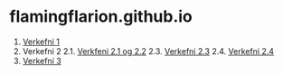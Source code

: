 # flamingflarion.github.io
1. [Verkefni 1](#)
2. Verkefni 2
  2.1. [Verkfeni 2.1 og 2.2](Verk2/verk-21/)
  2.3. [Verkefni 2.3](verkefni_2/verk-23/)
  2.4. [Verkefni 2.4](verkefni_2/verk-24/)
 3. [Verkefni 3](verkefni_2/verk-3/)

